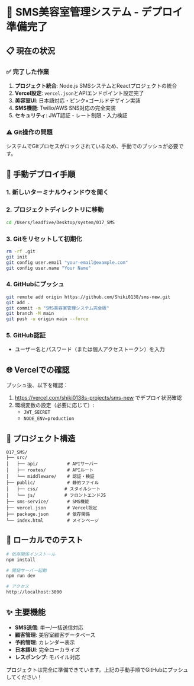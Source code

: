 # 🎉 SMS美容室管理システム - デプロイ準備完了

## 📋 現在の状況

### ✅ 完了した作業
1. **プロジェクト統合**: Node.js SMSシステムとReactプロジェクトの統合
2. **Vercel設定**: `vercel.json`とAPIエンドポイント設定完了
3. **美容室UI**: 日本語対応・ピンク×ゴールドデザイン実装
4. **SMS機能**: Twilio/AWS SNS対応の完全実装
5. **セキュリティ**: JWT認証・レート制限・入力検証

### ⚠️ Git操作の問題
システムでGitプロセスがロックされているため、手動でのプッシュが必要です。

## 🚀 手動デプロイ手順

### 1. 新しいターミナルウィンドウを開く

### 2. プロジェクトディレクトリに移動
```bash
cd /Users/leadfive/Desktop/system/017_SMS
```

### 3. Gitをリセットして初期化
```bash
rm -rf .git
git init
git config user.email "your-email@example.com"
git config user.name "Your Name"
```

### 4. GitHubにプッシュ
```bash
git remote add origin https://github.com/Shiki0138/sms-new.git
git add .
git commit -m "SMS美容室管理システム完全版"
git branch -M main
git push -u origin main --force
```

### 5. GitHub認証
- ユーザー名とパスワード（または個人アクセストークン）を入力

## 🌐 Vercelでの確認

プッシュ後、以下を確認：
1. https://vercel.com/shiki0138s-projects/sms-new でデプロイ状況確認
2. 環境変数の設定（必要に応じて）:
   - `JWT_SECRET`
   - `NODE_ENV=production`

## 📁 プロジェクト構造

```
017_SMS/
├── src/
│   ├── api/           # APIサーバー
│   ├── routes/        # APIルート
│   └── middleware/    # 認証・検証
├── public/            # 静的ファイル
│   ├── css/          # スタイルシート
│   └── js/           # フロントエンドJS
├── sms-service/       # SMS機能
├── vercel.json        # Vercel設定
├── package.json       # 依存関係
└── index.html         # メインページ
```

## 🔧 ローカルでのテスト

```bash
# 依存関係インストール
npm install

# 開発サーバー起動
npm run dev

# アクセス
http://localhost:3000
```

## ✨ 主要機能

- **SMS送信**: 単一/一括送信対応
- **顧客管理**: 美容室顧客データベース
- **予約管理**: カレンダー表示
- **日本語UI**: 完全ローカライズ
- **レスポンシブ**: モバイル対応

プロジェクトは完全に準備できています。上記の手動手順でGitHubにプッシュしてください！